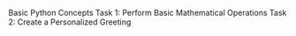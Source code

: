 Basic Python Concepts
Task 1: Perform Basic Mathematical Operations
Task 2: Create a Personalized Greeting
